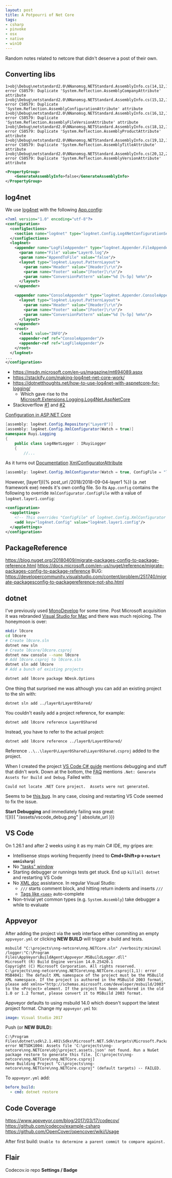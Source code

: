 ```yaml
---
layout: post
title: A Potpourri of Net Core
tags:
- csharp
- pinvoke
- osx
- native
- win10
---
```


Random notes related to netcore that didn't deserve a post of their own.

## Converting libs

```
1>obj\Debug\netstandard2.0\NNanomsg.NETStandard.AssemblyInfo.cs(14,12,14,54): error CS0579: Duplicate 'System.Reflection.AssemblyCompanyAttribute' attribute
1>obj\Debug\netstandard2.0\NNanomsg.NETStandard.AssemblyInfo.cs(15,12,15,60): error CS0579: Duplicate 'System.Reflection.AssemblyConfigurationAttribute' attribute
1>obj\Debug\netstandard2.0\NNanomsg.NETStandard.AssemblyInfo.cs(16,12,16,58): error CS0579: Duplicate 'System.Reflection.AssemblyFileVersionAttribute' attribute
1>obj\Debug\netstandard2.0\NNanomsg.NETStandard.AssemblyInfo.cs(18,12,18,54): error CS0579: Duplicate 'System.Reflection.AssemblyProductAttribute' attribute
1>obj\Debug\netstandard2.0\NNanomsg.NETStandard.AssemblyInfo.cs(19,12,19,52): error CS0579: Duplicate 'System.Reflection.AssemblyTitleAttribute' attribute
1>obj\Debug\netstandard2.0\NNanomsg.NETStandard.AssemblyInfo.cs(20,12,20,54): error CS0579: Duplicate 'System.Reflection.AssemblyVersionAttribute' attribute
```

```xml
<PropertyGroup>
    <GenerateAssemblyInfo>false</GenerateAssemblyInfo>
</PropertyGroup>
```

## log4net

We use [log4net](https://logging.apache.org/log4net/) with the following [App.config](https://docs.microsoft.com/en-us/dotnet/framework/configure-apps/):
```xml
<?xml version="1.0" encoding="utf-8"?>
<configuration>
  <configSections>
    <section name="log4net" type="log4net.Config.Log4NetConfigurationSectionHandler, log4net"/>
  </configSections>
  <log4net>
    <appender name="LogFileAppender" type="log4net.Appender.FileAppender">
      <param name="File" value="Layer0.log"/>
      <param name="AppendToFile" value="false"/>
      <layout type="log4net.Layout.PatternLayout">
        <param name="Header" value="[Header]\r\n"/>
        <param name="Footer" value="[Footer]\r\n"/>
        <param name="ConversionPattern" value="%d [%-5p] %m%n"/>
      </layout>
    </appender>

    <appender name="ConsoleAppender" type="log4net.Appender.ConsoleAppender">
      <layout type="log4net.Layout.PatternLayout">
        <param name="Header" value="[Header]\r\n"/>
        <param name="Footer" value="[Footer]\r\n"/>
        <param name="ConversionPattern" value="%d [%-5p] %m%n"/>
      </layout>
    </appender>
    <root>
      <level value="INFO"/>
      <appender-ref ref="ConsoleAppender"/>
      <appender-ref ref="LogFileAppender"/>
    </root>
  </log4net>
...
</configuration>
```

- https://msdn.microsoft.com/en-us/magazine/mt694089.aspx
- https://stackify.com/making-log4net-net-core-work/
- https://dotnetthoughts.net/how-to-use-log4net-with-aspnetcore-for-logging/
    - Which gave rise to the [Microsoft.Extensions.Logging.Log4Net.AspNetCore](https://github.com/huorswords/Microsoft.Extensions.Logging.Log4Net.AspNetCore)
- Stackoverflow [#1](https://stackoverflow.com/questions/46169606/how-to-use-log4net-in-asp-net-core-2-0) and [#2](https://stackoverflow.com/questions/51845450/logging-with-log4net-in-asp-net-core-console-app)


[Configuration in ASP.NET Core](https://docs.microsoft.com/en-us/aspnet/core/fundamentals/configuration/?view=aspnetcore-2.1&tabs=basicconfiguration)

```csharp
[assembly: log4net.Config.Repository("Layer0")]
[assembly: log4net.Config.XmlConfigurator(Watch = true)]
namespace Ruyi.Logging
{
    public class Log4NetLogger : IRuyiLogger
    {
        //...
```

As it turns out 
[Documentation](http://logging.apache.org/log4net/release/manual/configuration.html)
[XmlConfiguratorAttribute](http://logging.apache.org/log4net/release/sdk/html/T_log4net_Config_XmlConfiguratorAttribute.htm)

```csharp
[assembly: log4net.Config.XmlConfigurator(Watch = true, ConfigFile = "log4net.config")]
```

However, [layer1]({% post_url /2018/2018-09-04-layer1 %}) (a .net framework exe) needs it's own config file.  So its `App.config` contains the following to override `XmlConfigurator.ConfigFile` with a value of `log4net.layer1.config`:
```xml
<configuration>
  <appSettings>
    <!-- This overrides "ConfigFile" of log4net.Config.XmlConfigurator -->
    <add key="log4net.Config" value="log4net.layer1.config"/>
  </appSettings>
</configuration>
```

## PackageReference

https://blog.nuget.org/20180409/migrate-packages-config-to-package-reference.html
https://docs.microsoft.com/en-us/nuget/reference/migrate-packages-config-to-package-reference
BUG: https://developercommunity.visualstudio.com/content/problem/251740/migrate-packagesconfig-to-packagereference-not-sho.html

## dotnet

I've previously used [MonoDevelop](https://www.monodevelop.com/) for some time.  Post Microsoft acquisition it was rebranded [Visual Studio for Mac](https://docs.microsoft.com/en-us/visualstudio/mac/) and there was much rejoicing.  The honeymoon is over:

```bash
mkdir l0core
cd l0core
# Create l0core.sln
dotnet new sln
# Create l0core/l0core.csproj
dotnet new console --name l0core
# Add l0core.csproj to l0core.sln
dotnet sln add l0core
# Add a bunch of existing projects

dotnet add l0core package NDesk.Options
```

One thing that surprised me was although you can add an existing project to the sln with:
```
dotnet sln add ../layer0/Layer0Shared/
```
You couldn't easily add a project reference, for example:
```
dotnet add l0core reference Layer0Shared
```

Instead, you have to refer to the actual project:
```
dotnet add l0core reference ../layer0/Layer0Shared/
```

Reference `..\..\layer0\Layer0Shared\Layer0Shared.csproj` added to the project.

When I created the project [VS Code C# guide](https://docs.microsoft.com/en-us/dotnet/core/tutorials/with-visual-studio-code#faq) mentions debugging and stuff that didn't work.  Down at the bottom, the [FAQ](https://docs.microsoft.com/en-us/dotnet/core/tutorials/with-visual-studio-code#faq) mentions `.Net: Generate Assets for Build and Debug`.  Failed with:
```
Could not locate .NET Core project.  Assets were not generated.
```

Seems to be [this bug](https://github.com/OmniSharp/omnisharp-vscode/issues/1425).  In any case, closing and restarting VS Code seemed to fix the issue.

__Start Debugging__ and immediately failing was great:  
![]({{ "/assets/vscode_debug.png" | absolute_url }})

## VS Code

On 1.26.1 and after 2 weeks using it as my main C# IDE, my gripes are:
- Intellisense stops working frequently (need to __Cmd+Shift+p->`restart omnisharp`__)
- No ["tasks" window](https://docs.microsoft.com/en-us/visualstudio/debugger/using-the-tasks-window?view=vs-2017)
- Starting debugger or runnings tests get stuck.  End up `killall dotnet` and restarting VS Code
- No [XML doc](https://docs.microsoft.com/en-us/dotnet/csharp/programming-guide/xmldoc/xml-documentation-comments) assistance.  In regular Visual Studio:
  * `///` starts comment block, and hitting return indents and inserts `///`
  * [Tags like `<see>`](https://docs.microsoft.com/en-us/dotnet/csharp/programming-guide/xmldoc/recommended-tags-for-documentation-comments) auto-complete
- Non-trivial yet common types (e.g. `System.Assembly`) take debugger a while to evaluate


## Appveyor

After adding the project via the web interface either commiting an empty `appveyor.yml` or clicking __NEW BUILD__ will trigger a build and tests.

```
msbuild "C:\projects\nng-netcore\nng.NETCore.sln" /verbosity:minimal /logger:"C:\Program Files\AppVeyor\BuildAgent\Appveyor.MSBuildLogger.dll"
Microsoft (R) Build Engine version 14.0.25420.1
Copyright (C) Microsoft Corporation. All rights reserved.
C:\projects\nng-netcore\nng.NETCore\nng.NETCore.csproj(1,1): error MSB4041: The default XML namespace of the project must be the MSBuild XML namespace. If the project is authored in the MSBuild 2003 format, please add xmlns="http://schemas.microsoft.com/developer/msbuild/2003" to the <Project> element. If the project has been authored in the old 1.0 or 1.2 format, please convert it to MSBuild 2003 format.
```

Appveyor defaults to using msbuild 14.0 which doesn't support the latest project format.  Change my `appveyor.yml` to:
```yml
image: Visual Studio 2017
```

Push (or __NEW BUILD__):
```
C:\Program Files\dotnet\sdk\2.1.401\Sdks\Microsoft.NET.Sdk\targets\Microsoft.PackageDependencyResolution.targets(198,5): error NETSDK1004: Assets file 'C:\projects\nng-netcore\nng.NETCore\obj\project.assets.json' not found. Run a NuGet package restore to generate this file. [C:\projects\nng-netcore\nng.NETCore\nng.NETCore.csproj]
Done Building Project "C:\projects\nng-netcore\nng.NETCore\nng.NETCore.csproj" (default targets) -- FAILED.
```

To `appveyor.yml` add:
```yml
before_build:
  - cmd: dotnet restore
```
## Code Coverage
https://www.appveyor.com/blog/2017/03/17/codecov/
https://github.com/codecov/example-csharp
https://github.com/OpenCover/opencover/wiki/Usage

After first build:
`Unable to determine a parent commit to compare against.`


## Flair

Codecov.io repo __Settings / Badge__
